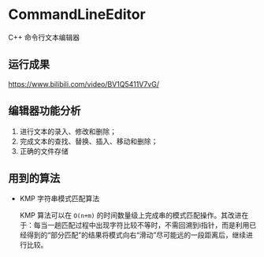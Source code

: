 # CommandLineEditor
C++ 命令行文本编辑器


## 运行成果

https://www.bilibili.com/video/BV1Q5411V7vG/

## 编辑器功能分析

1. 进行文本的录入、修改和删除；
2. 完成文本的查找、替换、插入、移动和删除；
3. 正确的文件存储

## 用到的算法

- KMP 字符串模式匹配算法
  
  KMP 算法可以在 `O(n+m)` 的时间数量级上完成串的模式匹配操作。其改进在于：每当一趟匹配过程中出现字符比较不等时，不需回溯到i指针，而是利用已经得到的“部分匹配”的结果将模式向右“滑动”尽可能远的一段距离后，继续进行比较。


